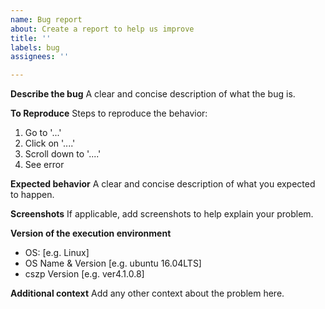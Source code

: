 ```yaml
---
name: Bug report
about: Create a report to help us improve
title: ''
labels: bug
assignees: ''

---
```


**Describe the bug**
A clear and concise description of what the bug is.

**To Reproduce**
Steps to reproduce the behavior:
1. Go to '...'
2. Click on '....'
3. Scroll down to '....'
4. See error

**Expected behavior**
A clear and concise description of what you expected to happen.

**Screenshots**
If applicable, add screenshots to help explain your problem.

**Version of the execution environment**
 - OS: [e.g. Linux]
 - OS Name & Version [e.g. ubuntu 16.04LTS]
 - cszp Version [e.g. ver4.1.0.8]

**Additional context**
Add any other context about the problem here.
